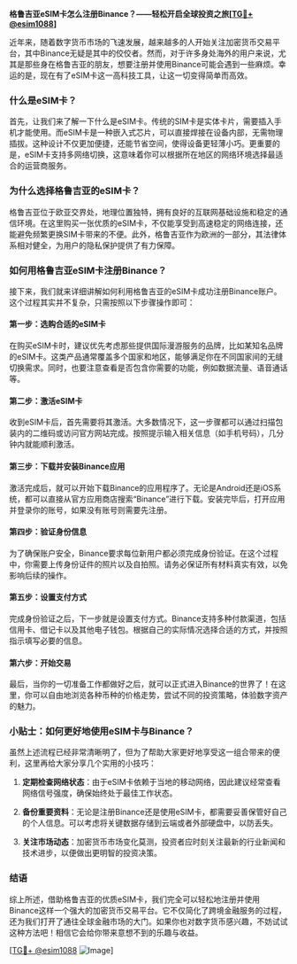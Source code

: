 **格鲁吉亚eSIM卡怎么注册Binance？——轻松开启全球投资之旅[[TG💪+ @esim1088](https://t.me/s/esim1088)]**

近年来，随着数字货币市场的飞速发展，越来越多的人开始关注加密货币交易平台，其中Binance无疑是其中的佼佼者。然而，对于许多身处海外的用户来说，尤其是那些身在格鲁吉亚的朋友，想要注册并使用Binance可能会遇到一些麻烦。幸运的是，现在有了eSIM卡这一高科技工具，让这一切变得简单而高效。

### 什么是eSIM卡？

首先，让我们来了解一下什么是eSIM卡。传统的SIM卡是实体卡片，需要插入手机才能使用。而eSIM卡是一种嵌入式芯片，可以直接焊接在设备内部，无需物理插拔。这种设计不仅更加便捷，还能节省空间，使得设备更轻薄小巧。更重要的是，eSIM卡支持多网络切换，这意味着你可以根据所在地区的网络环境选择最适合的运营商服务。

### 为什么选择格鲁吉亚的eSIM卡？

格鲁吉亚位于欧亚交界处，地理位置独特，拥有良好的互联网基础设施和稳定的通信环境。在这里购买一张优质的eSIM卡，不仅能享受到高速稳定的网络连接，还能避免频繁更换SIM卡带来的不便。此外，格鲁吉亚作为欧洲的一部分，其法律体系相对健全，为用户的隐私保护提供了有力保障。

### 如何用格鲁吉亚eSIM卡注册Binance？

接下来，我们就来详细讲解如何利用格鲁吉亚的eSIM卡成功注册Binance账户。这个过程其实并不复杂，只需按照以下步骤操作即可：

#### 第一步：选购合适的eSIM卡

在购买eSIM卡时，建议优先考虑那些提供国际漫游服务的品牌，比如某知名品牌的eSIM卡。这类产品通常覆盖多个国家和地区，能够满足你在不同国家间的无缝切换需求。同时，也要注意查看是否包含你需要的功能，例如数据流量、语音通话等。

#### 第二步：激活eSIM卡

收到eSIM卡后，首先需要将其激活。大多数情况下，这一步骤都可以通过扫描包装内的二维码或访问官方网站完成。按照提示输入相关信息（如手机号码），几分钟内就能顺利激活。

#### 第三步：下载并安装Binance应用

激活完成后，就可以开始下载Binance的应用程序了。无论是Android还是iOS系统，都可以直接从官方应用商店搜索“Binance”进行下载。安装完毕后，打开应用并登录你的账号，如果没有账号则需要先注册。

#### 第四步：验证身份信息

为了确保账户安全，Binance要求每位新用户都必须完成身份验证。在这个过程中，你需要上传身份证件的照片以及自拍照。请务必保证所有材料真实有效，以免影响后续的操作。

#### 第五步：设置支付方式

完成身份验证之后，下一步就是设置支付方式。Binance支持多种付款渠道，包括信用卡、借记卡以及其他电子钱包。根据自己的实际情况选择合适的方式，并按照指示填写必要的信息。

#### 第六步：开始交易

最后，当你的一切准备工作都做好之后，就可以正式进入Binance的世界了！在这里，你可以自由地浏览各种币种的价格走势，尝试不同的投资策略，体验数字资产的魅力。

### 小贴士：如何更好地使用eSIM卡与Binance？

虽然上述流程已经非常清晰明了，但为了帮助大家更好地享受这一组合带来的便利，这里再给大家分享几个实用的小技巧：

1. **定期检查网络状态**：由于eSIM卡依赖于当地的移动网络，因此建议经常查看网络信号强度，确保始终处于最佳工作状态。
   
2. **备份重要资料**：无论是注册Binance还是使用eSIM卡，都需要妥善保管好自己的个人信息。可以考虑将关键数据存储到云端或者外部硬盘中，以防丢失。

3. **关注市场动态**：加密货币市场变化莫测，投资者应时刻关注最新的行业新闻和技术进步，以便做出更明智的投资决策。

### 结语

综上所述，借助格鲁吉亚的优质eSIM卡，我们完全可以轻松地注册并使用Binance这样一个强大的加密货币交易平台。它不仅简化了跨境金融服务的过程，还为我们打开了通往全球金融市场的大门。如果你也对数字货币感兴趣，不妨试试这种方法吧！相信它会给你带来意想不到的乐趣与收益。

[[TG💪+ @esim1088](https://t.me/s/esim1088) ![Image](https://i.postimg.cc/4NQfJmqS/Snipaste-2025-05-13-00-14-12.png)]
